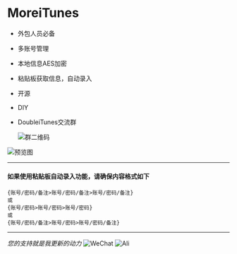 # MoreiTunes

- 外包人员必备
- 多账号管理
- 本地信息AES加密
- 粘贴板获取信息，自动录入
- 开源
- DIY
- DoubleiTunes交流群

    ![群二维码](https://github.com/CoderDwang/MoreiTunes/blob/master/群二维码.png)

![预览图](https://github.com/CoderDwang/MoreiTunes/blob/master/预览.gif)


---
#### 如果使用粘贴板自动录入功能，请确保内容格式如下
    {账号/密码/备注>账号/密码/备注>账号/密码/备注}
    或
    {账号/密码>账号/密码>账号/密码}
    或
    {账号/密码/备注>账号/密码>账号/密码/备注}

---
*您的支持就是我更新的动力*
![WeChat](https://github.com/CoderDwang/MoreiTunes/Pay/blob/master/WeChat.JPG)
![Ali](https://github.com/CoderDwang/MoreiTunes/Pay/blob/master/Ali.JPG)



